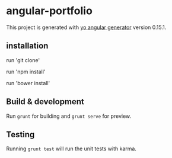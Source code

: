 # angular-portfolio

This project is generated with [yo angular generator](https://github.com/yeoman/generator-angular)
version 0.15.1.

## installation
run  'git clone' 

run 'npm install'

run 'bower install'

## Build & development

Run `grunt` for building and `grunt serve` for preview.

## Testing

Running `grunt test` will run the unit tests with karma.
